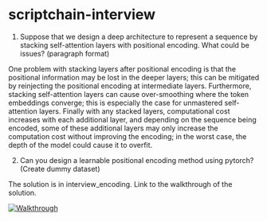 # scriptchain-interview
1. Suppose that we design a deep architecture to represent a sequence by stacking self-attention layers with positional encoding. What could be issues? (paragraph format)

One problem with stacking layers after positional encoding is that the positional information may be lost in the deeper layers; this can be mitigated by reinjecting the positional encoding at intermediate layers. Furthermore, stacking self-attention layers can cause over-smoothing where the token embeddings converge; this is especially the case for unmastered self-attention layers.
Finally with any stacked layers, computational cost increases with each additional layer, and depending on the sequence being encoded, some of these additional layers may only increase the computation cost without improving the encoding; in the worst case, the depth of the model could cause it to overfit.

2. Can you design a learnable positional encoding method using pytorch? (Create dummy dataset)

The solution is in interview_encoding.
Link to the walkthrough of the solution.

[![Walkthrough](https://img.youtube.com/vi/pNyk34SjrpA/0.jpg)](https://www.youtube.com/watch?v=pNyk34SjrpA)
